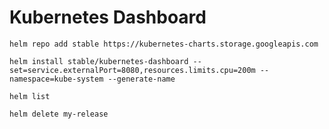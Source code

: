 # Kubernetes Dashboard

`helm repo add stable https://kubernetes-charts.storage.googleapis.com`

`helm install stable/kubernetes-dashboard --set=service.externalPort=8080,resources.limits.cpu=200m --namespace=kube-system --generate-name`

`helm list`

`helm delete my-release`